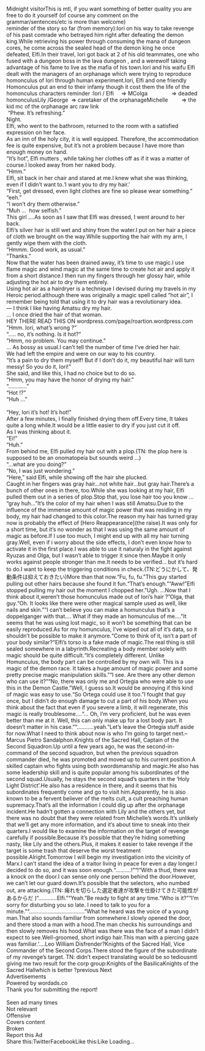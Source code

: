 <br/>
Midnight visitorThis is mtl, if you want something of better quality you are free to do it yourself (of course any comment on the grammar/sentences/etc is more than welcome)<br/>
reminder of the story so far (from memory):Iori on his way to take revenge of his past comrade who betrayed him right after defeating the demon king.While retrieving his power through consuming the mana of dungeon cores, he come across the sealed head of the demon king he once defeated, Elfi.In their travel, Iori got back at 2 of his old teammates, one who fused with a dungeon boss in the lava dungeon , and a werewolf taking advantage of his fame to live as the mafia of his town.Iori and his waifu Elfi dealt with the managers of an orphanage which were trying to reproduce homonculus of Iori through human experiment.Iori, Elfi and one friendly Homonculus put an end to their infamy though it cost them the life of the homonculus characters reminder :Iori / Elfi     => MColga                => deaded homonculusLily /George  => caretaker of the orphanageMichelle         => the kid mc of the orphanage arc raw link<br/>
 “Phew. It’s refreshing.”<br/>
Night.<br/>
Elfi, who went to the bathroom, returned to the room with a satisfied expression on her face.<br/>
As an inn of the holy city, it is well equipped. Therefore, the accommodation fee is quite expensive, but it’s not a problem because I have more than enough money on hand.<br/>
“It’s hot”, Elfi mutters , while taking her clothes off as if it was a matter of course.I looked away from her naked body.<br/>
“Hmm.”<br/>
Elfi, sit back in her chair and stared at me.I knew what she was thinking, even if I didn’t want to.‘I want you to dry my hair.’<br/>
“First, get dressed, even light clothes are fine so please wear something.”<br/>
“eeh.”<br/>
 “I won’t dry them otherwise.”<br/>
 “Muh …  how selfish.”<br/>
This girl ….As soon as I saw that Elfi was dressed, I went around to her back.<br/>
Elfi’s silver hair is still wet and shiny from the water.I put on her hair a piece of cloth we brought on the way.While supporting the hair with my arm, I gently wipe them with the cloth.<br/>
“Hmmm. Good work, as usual.”<br/>
“Thanks.”<br/>
Now that the water has been drained away, it’s time to use magic.I use flame magic and wind magic at the same time to create hot air and apply it from a short distance.I then run my fingers through her glossy hair, while adjusting the hot air to dry them entirely.<br/>
Using hot air as a hairdryer is a technique I devised during my travels in my Heroic period.although there was originally a magic spell called “hot air”, I remember being told that using it to dry hair was a revolutionary idea.<br/>
— I think I like having Amatsu dry my hair.<br/>
… I once dried the hair of that woman.<br/>
HEY THERE READ THIS ON wordpress.com/page/roartion.wordpress.com<br/>
”Hmm. Iori, what’s wrong ?”<br/>
“….. no, it’s nothing. Is it hot?”<br/>
”Hmm, no problem. You may continue.”<br/>
… As bossy as usual.I can’t tell the number of time I’ve dried her hair.<br/>
We had left the empire and were on our way to his country.<br/>
“It’s a pain to dry them myself! But if I don’t do it, my beautiful hair will turn messy! So you do it, Iori!”<br/>
She said, and like this, I had no choice but to do so.<br/>
“Hmm, you may have the honor of drying my hair.”<br/>
 “…………”<br/>
 “Hot !?”<br/>
 “Huh …”<br/>
 <br/>
“Hey, Iori it’s hot! It’s hot!”<br/>
After a few minutes, I finally finished drying them off.Every time, It takes quite a long while.It would be a little easier to dry if you just cut it off.<br/>
As I was thinking about it.<br/>
“Ei!”<br/>
“Huh.”<br/>
From behind me, Elfi pulled my hair out with a plop.(TN: the plop here is supposed to be an onomatopeia but sounds weird …)<br/>
“…what are you doing?”<br/>
“No, I was just wondering.”<br/>
“Here,” said Elfi, while showing off the hair she plucked.<br/>
Caught in her fingers was gray hair…not white hair…but gray hair.There’s a bunch of other ones in there, too.While she was looking at my hair, Elfi pulled them out in a series of plop.Stop that, you lose hair too you know …<br/>
“gray huh…”It’s the color of my hair when I was still Amatsu.Due to the influence of the immense amount of magic power that was residing in my body, my hair had changed to this color.The reason my hair has turned gray now is probably the effect of [Hero Reappearance](the raise).It was only for a short time, but it’s no wonder as that I was using the same amount of magic as before.If I use too much, I might end up with all my hair turning gray.Well, even if i worry about the side effects, I don’t even know how to activate it in the first place.I was able to use it naturaly in the fight against Ryuzas and Olga, but I wasn’t able to trigger it since then.Maybe it only works against people stronger than me.It needs to be verified… but it’s hard to do.I want to keep the triggering conditions in check.(TN:どうにかして、発動条件は抑えておきたい)More than that now.“Fu, fu, fu.”This guy started pulling out other hairs because she found it fun.“That’s enough.”“Aww!”Elfi stopped pulling my hair out the moment I chopped her.”Ugh. …Now that I think about it,weren’t those homunculus made out of Iori’s hair ?”Olga, that guy.“Oh. It looks like there were other magical sample used as well, like nails and skin.””I can’t believe you can make a homunculus that’s a doppelganger with that…. What if they made an homunculus of me….”It seems that he was using lost magic, so it won’t be something that can be easily reproduced.As for my homunculus, I’ve wiped out all of it’s data, so it shouldn’t be possible to make it anymore.“Come to think of it, isn’t a part of your body similar?”Elfi’s torso is a fake made of magic.The real thing is still sealed somewhere in a labyrinth.Recreating a body member solely with magic should be quite difficult.“It’s completely different. Unlike Homunculus, the body part can be controlled by my own will. This is a magic of the demon race. It takes a huge amount of magic power and some pretty precise magic manipulation skills.”“I see. Are there any other demon who can use it?”“No, there was only me and Ortegia who were able to use this in the Demon Castle.”Well, I guess so.It would be annoying if this kind of magic was easy to use.“So Ortega could use it too.”I fought that guy once, but I didn’t do enough damage to cut a part of his body.When you think about the fact that even if you severe a limb, it will regenerate, this magic is really troublesome….“… Oh, I’m very proficient, but he was even better than me at it. Well, this can only make up for a lost body part. It doesn’t matter in his case.”“………..yeah.”Let’s leave the Ortegia stuff aside for now.What I need to think about now is who I’m going to target next.–Marcus Pietro Sandalphon.Knights of the Sacred Hall, Captain of the Second Squadron.Up until a few years ago, he was the second-in-command of the second squadron, but when the previous squadron commander died, he was promoted and moved up to his current position.A skilled captain who fights using both swordsmanship and magic.He also has some leadership skill and is quite popular among his subordinates of the second squad.Usually, he stays the second squad’s quarters in the ‘Holy Light District’.He also has a residence in there, and it seems that his subordinates frequently come and go to visit him.Apparently, he is also known to be a fervent believer of the melts cult, a cult preaching human supremacy.That’s all the information I could dig up after the orphanage incident.He hadn’t gotten a connection with Lily and the others yet, but there was no doubt that they were related from Michelle’s words.It’s unlikely that we’ll get any more information, and it’s about time to sneak into their quarters.I would like to examine the information on the target of revenge carefully if possible.Because it’s possible that they’re hiding something nasty, like Lily and the others.Plus, it makes it easier to take revenge if the target is some trash that deserve the worst treatment possible.Alright.Tomorrow I will begin my investigation into the vicinity of Marx.I can’t stand the idea of a traitor living in peace for even a day longer.I decided to do so, and it was soon enough.“……….!”“!”With a thud, there was a knock on the door.I can sense only one person behind the door.However, we can’t let our guard down.It’s possible that the selectors, who numbed out, are attacking.(TN: 痺れを切らした選定者達が攻撃を仕掛けてきた可能性があるからだ )“…………Elfi.”“Yeah.”Be ready to fight at any time.“Who is it?”“I’m sorry for disturbing you so late. I need to talk to you for a minute.”“………………………………”What he heard was the voice of a young man.That also sounds familiar from somewhere.I slowly opened the door, and there stood a man with a hood.The man checks his surroundings and then slowly removes his hood.What was there was the face of a man I didn’t expect to see.Well-groomed, short indigo hair.This man with a piercing gaze was familiar.‘….Leo William Disfrender?Knights of the Sacred Hall, Vice Commander of the Second Corps.There stood the figure of the subordinate of my revenge’s target. TN: didn’t expect translating would be so tediousmtl giving me two result for the corp group:Knights of the BasilicaKnights of the Sacred Hallwhich is better ?previous Next<br/>
 Advertisements<br/>
Powered by wordads.co<br/>
                        Thank you for submitting the report!<br/>
                    <br/>
Seen ad many times<br/>
Not relevant<br/>
Offensive<br/>
Covers content<br/>
Broken<br/>
Report this Ad<br/>
Share this:TwitterFacebookLike this:Like Loading... 